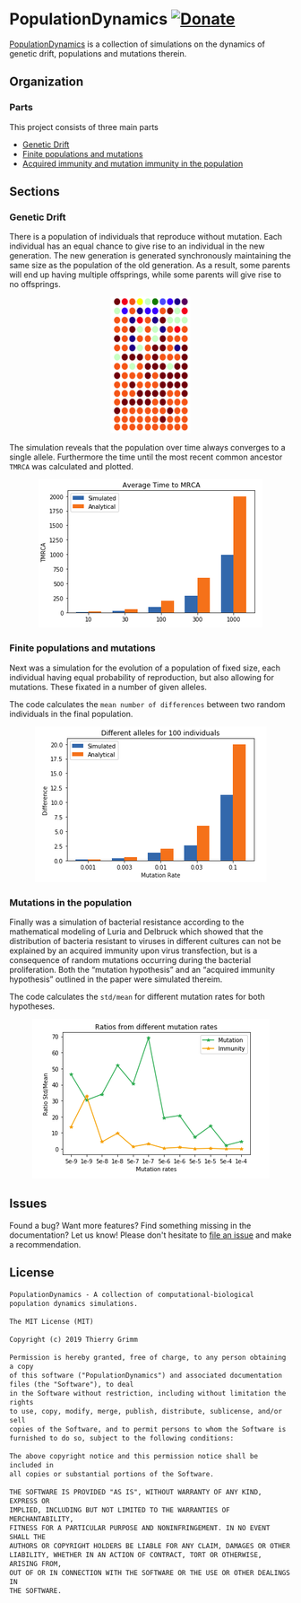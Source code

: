 PopulationDynamics [![Donate](https://img.shields.io/badge/Donate-PayPal-green.svg)](https://www.paypal.com/cgi-bin/webscr?cmd=_s-xclick&hosted_button_id=EFQXNQ7UYXYKW&source=url)
=======

[PopulationDynamics](https://github.com/thierrygrimm/PopulationDynamics) is a collection of simulations on the dynamics of genetic drift, populations and mutations therein.

## Organization
### Parts
This project consists of three main parts
* [Genetic Drift](https://github.com/thierrygrimm/PopulationDynamics/blob/master/Jupyter%20Notebooks/Genetic%20Drift.ipynb)
* [Finite populations and mutations](https://github.com/thierrygrimm/PopulationDynamics/blob/master/Jupyter%20Notebooks/Finite%20populations%20and%20mutations.ipynb)
* [Acquired immunity and mutation immunity in the population](https://github.com/thierrygrimm/PopulationDynamics/blob/master/Jupyter%20Notebooks/Mutations%20in%20the%20population.ipynb)

## Sections
### Genetic Drift
There is a population of individuals that reproduce without mutation. Each individual has an equal chance to give rise to an individual in the new generation. The new generation is generated synchronously maintaining the same size as the population of the old generation. As a result, some parents will end up having multiple offsprings, while some parents will give rise to no offsprings. 

<p align="center">
  <img width="142" height="243" src="Images/GeneticDrift.png">
</p>

The simulation reveals that the population over time always converges to a single allele. Furthermore the time until the most recent common ancestor ```TMRCA``` was calculated and plotted.

<p align="center">
  <img src="Images/TMRCA.png">
</p>



### Finite populations and mutations
Next was a simulation for the evolution of a population of fixed size, each individual having equal probability of reproduction, but also allowing for mutations. These fixated in a number of given alleles.

The code calculates the ```mean number of differences``` between two random individuals in the final population.

<p align="center">
  <img src="Images/MeanAlleleDifferences.png">
</p>

### Mutations in the population
Finally was a simulation of bacterial resistance according to the mathematical modeling of Luria and Delbruck which showed  that the distribution of bacteria resistant to viruses in different cultures can not be explained by an acquired immunity upon virus transfection, but is a consequence of random mutations occurring during the bacterial proliferation. Both the “mutation hypothesis” and an “acquired immunity hypothesis” outlined in the paper were simulated thereim.

The code calculates the ```std/mean``` for different mutation rates for both hypotheses.

<p align="center">
  <img src="Images/MutationRates.png">
</p>


## Issues

Found a bug? Want more features? Find something missing in the documentation? Let us know! Please don't hesitate to [file an issue](https://github.com/thierrygrimm/PopulationDynamics/issues/new) and make a recommendation.

## License
```
PopulationDynamics - A collection of computational-biological population dynamics simulations.

The MIT License (MIT)

Copyright (c) 2019 Thierry Grimm

Permission is hereby granted, free of charge, to any person obtaining a copy
of this software ("PopulationDynamics") and associated documentation files (the "Software"), to deal
in the Software without restriction, including without limitation the rights
to use, copy, modify, merge, publish, distribute, sublicense, and/or sell
copies of the Software, and to permit persons to whom the Software is
furnished to do so, subject to the following conditions:

The above copyright notice and this permission notice shall be included in
all copies or substantial portions of the Software.

THE SOFTWARE IS PROVIDED "AS IS", WITHOUT WARRANTY OF ANY KIND, EXPRESS OR
IMPLIED, INCLUDING BUT NOT LIMITED TO THE WARRANTIES OF MERCHANTABILITY,
FITNESS FOR A PARTICULAR PURPOSE AND NONINFRINGEMENT. IN NO EVENT SHALL THE
AUTHORS OR COPYRIGHT HOLDERS BE LIABLE FOR ANY CLAIM, DAMAGES OR OTHER
LIABILITY, WHETHER IN AN ACTION OF CONTRACT, TORT OR OTHERWISE, ARISING FROM,
OUT OF OR IN CONNECTION WITH THE SOFTWARE OR THE USE OR OTHER DEALINGS IN
THE SOFTWARE.
```
